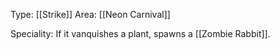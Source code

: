 Type: [[Strike]]
Area: [[Neon Carnival]]

Speciality: If it vanquishes a plant, spawns a [[Zombie Rabbit]].